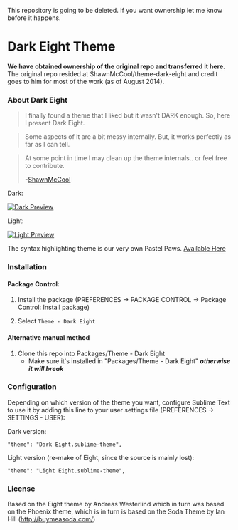 This repository is going to be deleted. If you want ownership let me know before it happens.

# Dark Eight Theme

**We have obtained ownership of the original repo and transferred it here.**
The original repo resided at ShawnMcCool/theme-dark-eight and credit goes to him for most of the work (as of August 2014).

### About Dark Eight

> I finally found a theme that I liked but it wasn't DARK enough. So, here I present Dark Eight.

> Some aspects of it are a bit messy internally. But, it works perfectly as far as I can tell.

> At some point in time I may clean up the theme internals.. or feel free to contribute.
>
> -[ShawnMcCool](https://github.com/ShawnMcCool)

Dark:

[![Dark Preview][1]][2]

Light:

[![Light Preview][3]][4]

The syntax highlighting theme is our very own Pastel Paws. [Available Here](https://github.com/Ociidii-Works/Pastel-Paws.tmTheme)

### Installation

#### Package Control:

1. Install the package
(PREFERENCES -> PACKAGE CONTROL -> Package Control: Install package)

2. Select `Theme - Dark Eight`

#### Alternative manual method
1. Clone this repo into Packages/Theme - Dark Eight
    - Make sure it's installed in "Packages/Theme - Dark Eight" ***otherwise it will break***

### Configuration

Depending on which version of the theme you want, configure Sublime Text
to use it by adding this line to your user settings file
(PREFERENCES -> SETTINGS - USER):

Dark version:

    "theme": "Dark Eight.sublime-theme",

Light version (re-make of Eight, since the source is mainly lost):

    "theme": "Light Eight.sublime-theme",

### License

Based on the Eight theme by Andreas Westerlind which in turn was based on the Phoenix theme, which is in turn is based on the Soda Theme by Ian Hill (http://buymeasoda.com/)

[1]: https://raw.github.com/Ociidii-Works/theme-dark-eight-cleanup/master/preview/dark_thumbnail.png
[2]: https://raw.github.com/Ociidii-Works/theme-dark-eight-cleanup/master/preview/dark_full.png
[3]: https://raw.github.com/Ociidii-Works/theme-dark-eight-cleanup/master/preview/light_thumbnail.png
[4]: https://raw.github.com/Ociidii-Works/theme-dark-eight-cleanup/master/preview/light_full.png
